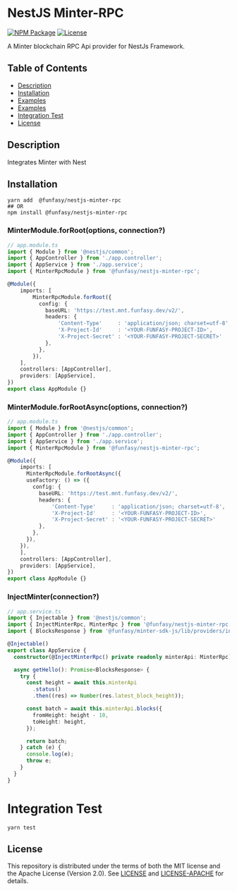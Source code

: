# NestJS Minter-RPC
[![NPM Package](https://img.shields.io/npm/v/@funfasy/nestjs-minter-rpc?style=flat-square)](https://www.npmjs.org/package/@funfasy/nestjs-minter-rpc)
[![License](https://img.shields.io/github/license/FunFaSy/nestjs-minter-rpc?style=flat-square)](https://github.com/FunFaSy/nestjs-minter-rpc/blob/master/LICENSE)

A Minter blockchain RPC Api provider for NestJs Framework.
 
## Table of Contents

- [Description](#description)
- [Installation](#installation)
- [Examples](#examples)
- [Examples](#examples)
- [Integration Test](#integration_test)
- [License](#license)

## Description
Integrates Minter with Nest

## Installation

```shell script
yarn add  @funfasy/nestjs-minter-rpc
## OR
npm install @funfasy/nestjs-minter-rpc
```


### MinterModule.forRoot(options, connection?)

```ts
// app.module.ts
import { Module } from '@nestjs/common';
import { AppController } from './app.controller';
import { AppService } from './app.service';
import { MinterRpcModule } from '@funfasy/nestjs-minter-rpc';

@Module({
    imports: [
        MinterRpcModule.forRoot({
          config: {
            baseURL: 'https://test.mnt.funfasy.dev/v2/',
            headers: {
                'Content-Type'     : 'application/json; charset=utf-8',
                'X-Project-Id'     : '<YOUR-FUNFASY-PROJECT-ID>',
                'X-Project-Secret' : '<YOUR-FUNFASY-PROJECT-SECRET>'
            },
          },
        }),
    ],
    controllers: [AppController],
    providers: [AppService],
})
export class AppModule {}
```

### MinterModule.forRootAsync(options, connection?)

```ts
// app.module.ts
import { Module } from '@nestjs/common';
import { AppController } from './app.controller';
import { AppService } from './app.service';
import { MinterRpcModule } from '@funfasy/nestjs-minter-rpc';

@Module({
    imports: [
      MinterRpcModule.forRootAsync({
      useFactory: () => ({
        config: {
          baseURL: 'https://test.mnt.funfasy.dev/v2/',
          headers: {
              'Content-Type'     : 'application/json; charset=utf-8',
              'X-Project-Id'     : '<YOUR-FUNFASY-PROJECT-ID>',
              'X-Project-Secret' : '<YOUR-FUNFASY-PROJECT-SECRET>'
          },
        },
      }),
    }),
    ],
    controllers: [AppController],
    providers: [AppService],
})
export class AppModule {}
```

### InjectMinter(connection?)

```ts
// app.service.ts
import { Injectable } from '@nestjs/common';
import { InjectMinterRpc, MinterRpc } from '@funfasy/nestjs-minter-rpc';
import { BlocksResponse } from '@funfasy/minter-sdk-js/lib/providers/internal';

@Injectable()
export class AppService {
  constructor(@InjectMinterRpc() private readonly minterApi: MinterRpc) {}

  async getHello(): Promise<BlocksResponse> {
    try {
      const height = await this.minterApi
        .status()
        .then((res) => Number(res.latest_block_height));

      const batch = await this.minterApi.blocks({
        fromHeight: height - 10,
        toHeight: height,
      });

      return batch;
    } catch (e) {
      console.log(e);
      throw e; 
    }
  }
}
```

# Integration Test
```shell script
yarn test
```


## License

This repository is distributed under the terms of both the MIT license and the Apache License (Version 2.0).
See [LICENSE](LICENSE) and [LICENSE-APACHE](LICENSE-APACHE) for details.

